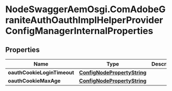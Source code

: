 # NodeSwaggerAemOsgi.ComAdobeGraniteAuthOauthImplHelperProviderConfigManagerInternalProperties

## Properties

Name | Type | Description | Notes
------------ | ------------- | ------------- | -------------
**oauthCookieLoginTimeout** | [**ConfigNodePropertyString**](ConfigNodePropertyString.md) |  | [optional] 
**oauthCookieMaxAge** | [**ConfigNodePropertyString**](ConfigNodePropertyString.md) |  | [optional] 


